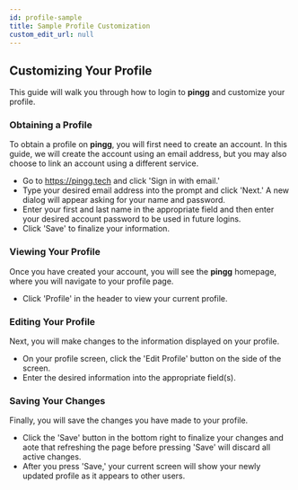 ```yaml
---
id: profile-sample
title: Sample Profile Customization
custom_edit_url: null
---
```

## Customizing Your Profile
This guide will walk you through how to login to **pingg** and customize your profile.
### Obtaining a Profile
 To obtain a profile on **pingg**, you will first need to create an account. In this guide, we will create the account using an email address, but you may also choose to link an account using a different service.
- Go to https://pingg.tech and click 'Sign in with email.'
- Type your desired email address into the prompt and click 'Next.' A new dialog will appear asking for your name and password.
- Enter your first and last name in the appropriate field and then enter your desired account password to be used in future logins.
- Click 'Save' to finalize your information.
### Viewing Your Profile
 Once you have created your account, you will see the **pingg** homepage, where you will navigate to your profile page.
- Click 'Profile' in the header to view your current profile.
### Editing Your Profile
 Next, you will make changes to the information displayed on your profile.
- On your profile screen, click the 'Edit Profile' button on the side of the screen.
- Enter the desired information into the appropriate field(s).
### Saving Your Changes
 Finally, you will save the changes you have made to your profile.
 - Click the 'Save' button in the bottom right to finalize your changes and aote that refreshing the page before pressing 'Save' will discard all active changes.
 - After you press 'Save,' your current screen will show your newly updated profile as it appears to other users.
